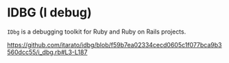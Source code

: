 # IDBG (I debug)

`IDbg` is a debugging toolkit for Ruby and Ruby on Rails projects.

https://github.com/itarato/idbg/blob/f59b7ea02334cecd0605c1f077bca9b3560dcc55/i_dbg.rb#L3-L187
